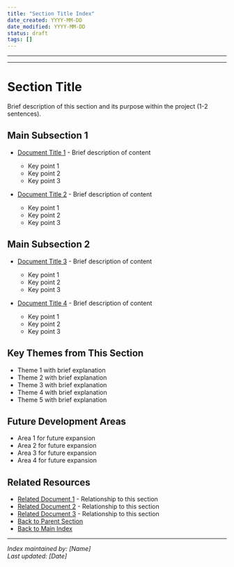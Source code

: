 ```yaml
---
title: "Section Title Index"
date_created: YYYY-MM-DD
date_modified: YYYY-MM-DD
status: draft
tags: []
---
```


---

---

# Section Title

Brief description of this section and its purpose within the project (1-2 sentences).

## Main Subsection 1

- [Document Title 1](./path/to/document1.md) - Brief description of content
  - Key point 1
  - Key point 2
  - Key point 3
  
- [Document Title 2](./path/to/document2.md) - Brief description of content
  - Key point 1
  - Key point 2
  - Key point 3

## Main Subsection 2

- [Document Title 3](./path/to/document3.md) - Brief description of content
  - Key point 1
  - Key point 2
  - Key point 3
  
- [Document Title 4](./path/to/document4.md) - Brief description of content
  - Key point 1
  - Key point 2
  - Key point 3

## Key Themes from This Section

- Theme 1 with brief explanation
- Theme 2 with brief explanation
- Theme 3 with brief explanation
- Theme 4 with brief explanation
- Theme 5 with brief explanation

## Future Development Areas

- Area 1 for future expansion
- Area 2 for future expansion
- Area 3 for future expansion
- Area 4 for future expansion

## Related Resources

- [Related Document 1](../path/to/related1.md) - Relationship to this section
- [Related Document 2](../path/to/related2.md) - Relationship to this section
- [Related Document 3](../path/to/related3.md) - Relationship to this section
- [Back to Parent Section](../index.md)
- [Back to Main Index](../../_index.md)

---

*Index maintained by: [Name]*  
*Last updated: [Date]*
